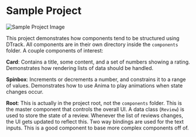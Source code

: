 # Sample Project

![Sample Project Image](sample_project/sample_project_img.jpg)

This project demonstrates how components tend to be structured using DTrack. All components are in their own directory inside the `components` folder. A couple components of interest:

**Card**: Contains a title, some content, and a set of numbers showing a rating. Demonstrates how rendering lists of data should be handled.

**Spinbox**: Increments or decrements a number, and constrains it to a range of values. Demonstrates how to use Anima to play animations when state changes occur.

**Root**: This is actually in the project root, not the `components` folder. This is the master component that controls the overall UI. A data class (`Review`) is used to store the state of a review. Whenever the list of reviews changes, the UI gets updated to reflect this. Two way bindings are used for the text inputs. This is a good component to base more complex components off of.